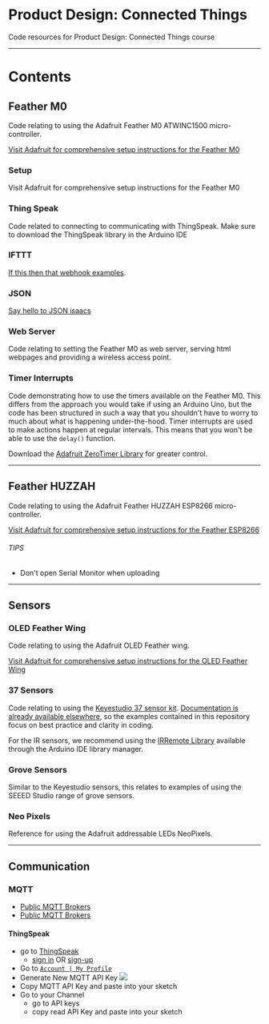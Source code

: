 # Product Design: Connected Things

Code resources for Product Design: Connected Things course

* * *

# Contents

## Feather M0

Code relating to using the Adafruit Feather M0 ATWINC1500 micro-controller.

[Visit Adafruit for comprehensive setup instructions for the Feather M0](https://learn.adafruit.com/adafruit-feather-m0-wifi-atwinc1500/)

### Setup

Visit Adafruit for comprehensive setup instructions for the Feather M0

### Thing Speak

Code related to connecting to communicating with ThingSpeak. Make sure to download the ThingSpeak library in the Arduino IDE

### IFTTT

[If this then that webhook examples](https://arduinodiy.wordpress.com/2018/01/03/ifttt-webhooks/).

### JSON

[Say hello to JSON isaacs](https://raw.githubusercontent.com/keikoro/isaacs.JSON/master/isaacs.JSON)

### Web Server

Code relating to setting the Feather M0 as web server, serving html webpages and providing a wireless access point.

### Timer Interrupts

Code demonstrating how to use the timers available on the Feather M0. This differs from the approach you would take if using an Arduino Uno, but the code has been structured in such a way that you shouldn't have to worry to much about what is happening under-the-hood. Timer interrupts are used to make actions happen at regular intervals. This means that you won't be able to use the `delay()` function.

Download the [Adafruit ZeroTimer Library](https://github.com/adafruit/Adafruit_ZeroTimer) for greater control.

* * *

## Feather HUZZAH

Code relating to using the Adafruit Feather HUZZAH ESP8266 micro-controller.

[Visit Adafruit for comprehensive setup instructions for the Feather ESP8266](https://learn.adafruit.com/adafruit-feather-huzzah-esp8266/using-arduino-ide)

###### TIPS

-   Don't open Serial Monitor when uploading

* * *

## Sensors

### OLED Feather Wing

Code relating to using the Adafruit OLED Feather wing.

[Visit Adafruit for comprehensive setup instructions for the OLED Feather Wing](https://learn.adafruit.com/adafruit-oled-featherwing?view=all)

### 37 Sensors

Code relating to using the [Keyestudio 37 sensor kit](https://wiki.keyestudio.com/Ks0068_keyestudio_37_in_1_Sensor_Kit_for_Arduino_Starters#kesestudio_37_in_1_Sensor_Kit_for_Arduino_Starters). [Documentation is already available elsewhere](https://www.instructables.com/id/Arduino-37-in-1-Sensors-Kit-Explained/), so the examples contained in this repository focus on best practice and clarity in coding.

For the IR sensors, we recommend using the [IRRemote Library](http://z3t0.github.io/Arduino-IRremote/) available through the Arduino IDE library manager.

### Grove Sensors

Similar to the Keyestudio sensors, this relates to examples of using the SEEED Studio range of grove sensors.

### Neo Pixels

Reference for using the Adafruit addressable LEDs NeoPixels.

* * *

## Communication

### MQTT

- [Public MQTT Brokers](https://github.com/mqtt/mqtt.github.io/wiki/public_brokers)
- [Public MQTT Brokers](http://moxd.io/2015/10/17/public-mqtt-brokers/)

#### ThingSpeak

- go to [ThingSpeak](https://thingspeak.com/)
  - [sign in](https://thingspeak.com/login) OR [sign-up](https://thingspeak.com/users/sign_up)
- Go to [`Account | My Profile`](https://thingspeak.com/account/profile)
- Generate New MQTT API Key
![](https://uk.mathworks.com/help/thingspeak/mqtt_api_key_combod8225de3d105532c6e244c43db7e231d.png)
- Copy MQTT API Key and paste into your sketch
- Go to your Channel
  - go to API keys
  - copy read API Key and paste into your sketch
